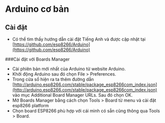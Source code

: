 # Arduino cơ bản

## Cài đặt

- Có thể tìm thấy hướng dẫn cài đặt Tiếng Anh và được cập nhật tại [https://github.com/esp8266/Arduino](https://github.com/esp8266/Arduino)

###Cài đặt với Boards Manager

- Cài phiên bản mới nhất của Arduino từ website Arduino.
- Khởi động Arduino sau đó chọn File > Preferences.
- Trong cửa sổ hiện ra ta thêm đường dẫn [http://arduino.esp8266.com/stable/package_esp8266com_index.json](http://arduino.esp8266.com/stable/package_esp8266com_index.json) vào mục Additional Board Manager URLs. Sau đó chọn OK.
- Mở Boards Manager bằng cách chọn Tools > Board từ menu và cài đặt esp8266 platform
- Chọn board ESP8266 phù hợp với cái mình có sẵn cũng thông qua Tools > Board.

